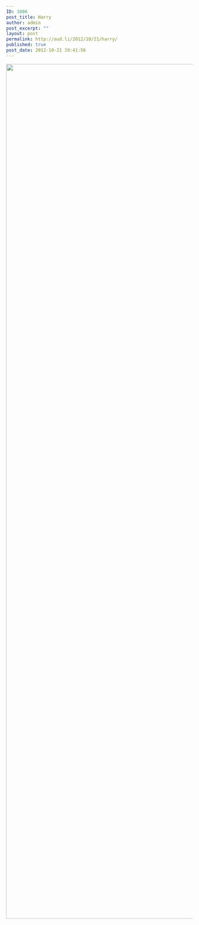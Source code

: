 ```yaml
---
ID: 1806
post_title: Harry
author: admin
post_excerpt: ""
layout: post
permalink: http://aud.li/2012/10/21/harry/
published: true
post_date: 2012-10-21 19:41:56
---
```

<a href="http://aud.li/2012/10/21/harry/jaesl/" rel="attachment wp-att-1808"><img class="alignnone size-full wp-image-1808" title="JaESL" src="http://aud.li/wp-content/uploads/2012/10/JaESL.jpg" alt="" width="553" height="2308" /></a>